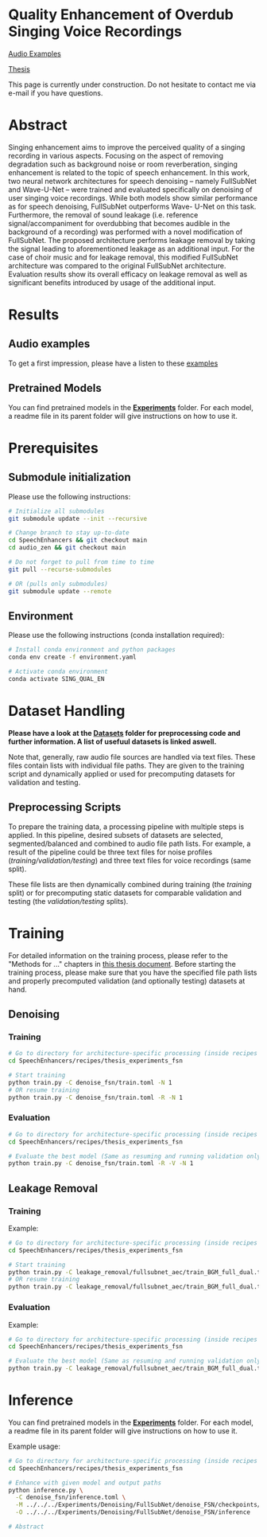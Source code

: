 # Quality Enhancement of Overdub Singing Voice Recordings
[Audio Examples](https://wimmerb.github.io/singing-quality-enhancement/)

[Thesis](https://github.com/wimmerb/singing-quality-enhancement/blob/master/quality-enhancement-of-overdub-singing-recordings.pdf)

This page is currently under construction. Do not hesitate to contact me via e-mail if you have questions.

# Abstract
Singing enhancement aims to improve the perceived quality of a singing recording in various aspects. 
Focusing on the aspect of removing degradation such as background noise or room reverberation, singing enhancement is related to the topic of speech enhancement. 
In this work, two neural network architectures for speech denoising – namely FullSubNet and Wave-U-Net – were trained and evaluated specifically on denoising of user singing voice recordings. 
While both models show similar performance as for speech denoising, FullSubNet outperforms Wave- U-Net on this task. Furthermore, the removal of sound leakage (i.e. reference signal/accompaniment for overdubbing that becomes audible in the background of a recording) was performed with a novel modification of FullSubNet. 
The proposed architecture performs leakage removal by taking the signal leading to aforementioned leakage as an additional input. For the case of choir music and for leakage removal, this modified FullSubNet architecture was compared to the original FullSubNet architecture. 
Evaluation results show its overall efficacy on leakage removal as well as significant benefits introduced by usage of the additional input.

# Results
## Audio examples
To get a first impression, please have a listen to these [examples](https://wimmerb.github.io/singing-quality-enhancement/)
## Pretrained Models
You can find pretrained models in the **[Experiments](https://github.com/wimmerb/singing-quality-enhancement/tree/master/Experiments)** folder. For each model, a readme file in its parent folder will give instructions on how to use it.

# Prerequisites

## Submodule initialization
Please use the following instructions:
```bash
# Initialize all submodules
git submodule update --init --recursive

# Change branch to stay up-to-date
cd SpeechEnhancers && git checkout main
cd audio_zen && git checkout main
```

```bash
# Do not forget to pull from time to time
git pull --recurse-submodules

# OR (pulls only submodules)
git submodule update --remote
```

## Environment

Please use the following instructions (conda installation required):

```bash
# Install conda environment and python packages
conda env create -f environment.yaml

# Activate conda environment
conda activate SING_QUAL_EN
```

# Dataset Handling
**Please have a look at the [Datasets](https://github.com/wimmerb/singing-quality-enhancement/tree/master/Datasets) folder for preprocessing code and further information. A list of usefuul datasets is linked aswell.**

Note that, generally, raw audio file sources are handled via text files. These files contain lists with individual file paths. They are given to the training script and dynamically applied or used for precomputing datasets for validation and testing.
## Preprocessing Scripts
To prepare the training data, a processing pipeline with multiple steps is applied. In this pipeline, desired subsets of datasets are selected, segmented/balanced and combined to audio file path lists. For example, a result of the pipeline could be three text files for noise profiles (*training/validation/testing*) and three text files for voice recordings (same split). 

These file lists are then dynamically combined during training (the *training* split) or for precomputing static datasets for comparable validation and testing (the *validation/testing* splits).




# Training
For detailed information on the training process, please refer to the "Methods for ..." chapters in [this thesis document](https://github.com/wimmerb/singing-quality-enhancement/blob/master/quality-enhancement-of-overdub-singing-recordings.pdf). Before starting the training process, please make sure that you have the specified file path lists and properly precomputed validation (and optionally testing) datasets at hand.
## Denoising
### Training
```bash
# Go to directory for architecture-specific processing (inside recipes folder)
cd SpeechEnhancers/recipes/thesis_experiments_fsn 

# Start training
python train.py -C denoise_fsn/train.toml -N 1
# OR resume training
python train.py -C denoise_fsn/train.toml -R -N 1
```

### Evaluation
```bash
# Go to directory for architecture-specific processing (inside recipes folder)
cd SpeechEnhancers/recipes/thesis_experiments_fsn

# Evaluate the best model (Same as resuming and running validation only)
python train.py -C denoise_fsn/train.toml -R -V -N 1
```


## Leakage Removal
### Training

Example:

```bash
# Go to directory for architecture-specific processing (inside recipes folder)
cd SpeechEnhancers/recipes/thesis_experiments_fsn 

# Start training
python train.py -C leakage_removal/fullsubnet_aec/train_BGM_full_dual.toml -N 1
# OR resume training
python train.py -C leakage_removal/fullsubnet_aec/train_BGM_full_dual.toml -R -N 1
```
### Evaluation

Example:

```bash
# Go to directory for architecture-specific processing (inside recipes folder)
cd SpeechEnhancers/recipes/thesis_experiments_fsn

# Evaluate the best model (Same as resuming and running validation only)
python train.py -C leakage_removal/fullsubnet_aec/train_BGM_full_dual.toml -R -V -N 1
```

# Inference
You can find pretrained models in the **[Experiments](https://github.com/wimmerb/singing-quality-enhancement/tree/master/Experiments)** folder. For each model, a readme file in its parent folder will give instructions on how to use it.

Example usage:

```bash
# Go to directory for architecture-specific processing (inside recipes folder)
cd SpeechEnhancers/recipes/thesis_experiments_fsn 

# Enhance with given model and output paths
python inference.py \
  -C denoise_fsn/inference.toml \
  -M ../../../Experiments/Denoising/FullSubNet/denoise_FSN/checkpoints/best_model.tar \
  -O ../../../Experiments/Denoising/FullSubNet/denoise_FSN/inference

# Abstract
